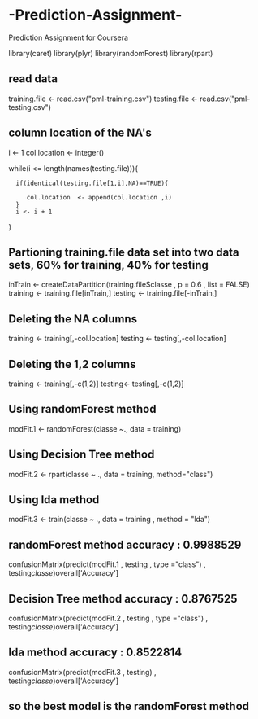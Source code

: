 # -Prediction-Assignment-
 Prediction Assignment for Coursera

library(caret)
library(plyr)
library(randomForest)
library(rpart)

## read data ##
training.file <- read.csv("pml-training.csv")
testing.file <- read.csv("pml-testing.csv")


## column location of the NA's ##

i <- 1
col.location <- integer()

while(i <= length(names(testing.file))){
  
      if(identical(testing.file[1,i],NA)==TRUE){
    
         col.location  <- append(col.location ,i)
      }
      i <- i + 1
}

## Partioning training.file data set into two data sets, 60% for training, 40% for testing ##

inTrain <- createDataPartition(training.file$classe , p = 0.6 , list = FALSE)
training <- training.file[inTrain,]
testing <- training.file[-inTrain,]

## Deleting the NA columns ##

training <- training[,-col.location]
testing <- testing[,-col.location]
## Deleting the 1,2 columns ##

training <- training[,-c(1,2)]
testing<- testing[,-c(1,2)]

## Using randomForest method ##
modFit.1 <- randomForest(classe ~., data = training)
## Using Decision Tree method ##
modFit.2 <- rpart(classe ~ ., data = training, method="class")
## Using lda method ##
modFit.3 <- train(classe ~ ., data = training , method = "lda")

## randomForest method accuracy : 0.9988529 ##
confusionMatrix(predict(modFit.1 , testing , type ="class") , testing$classe)$overall['Accuracy']
## Decision Tree method accuracy : 0.8767525 ##
confusionMatrix(predict(modFit.2 , testing , type ="class") , testing$classe)$overall['Accuracy']
## lda method accuracy : 0.8522814 ##
confusionMatrix(predict(modFit.3 , testing) , testing$classe)$overall['Accuracy']

## so the best model is the randomForest method ##
